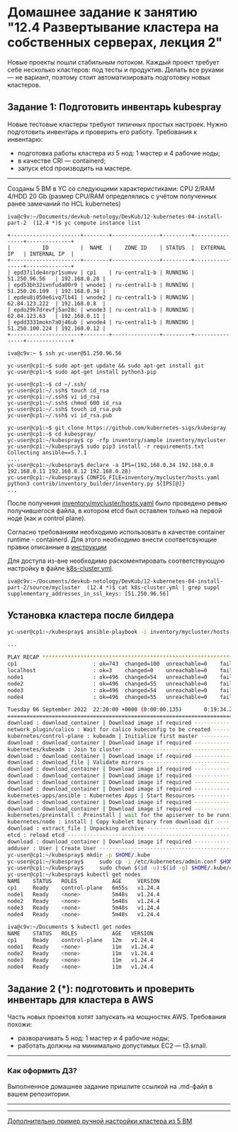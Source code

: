 # Домашнее задание к занятию "12.4 Развертывание кластера на собственных серверах, лекция 2"
Новые проекты пошли стабильным потоком. Каждый проект требует себе несколько кластеров: под тесты и продуктив. Делать все руками — не вариант, поэтому стоит автоматизировать подготовку новых кластеров.

## Задание 1: Подготовить инвентарь kubespray
Новые тестовые кластеры требуют типичных простых настроек. Нужно подготовить инвентарь и проверить его работу. Требования к инвентарю:
* подготовка работы кластера из 5 нод: 1 мастер и 4 рабочие ноды;
* в качестве CRI — containerd;
* запуск etcd производить на мастере.


----

Созданы 5 ВМ в YC со следующими характеристиками: CPU 2/RAM 4/HDD 20 Gb (размер CPU/RAM определялись с учётом полученных ранее замечаний по HCL kubernetes)

```
iva@c9v:~/Documents/devkub-netology/DevKub/12-kubernetes-04-install-part-2  (12.4 *)$ yc compute instance list

+----------------------+--------+---------------+---------+----------------+--------------+
|          ID          |  NAME  |    ZONE ID    | STATUS  |  EXTERNAL IP   | INTERNAL IP  |
+----------------------+--------+---------------+---------+----------------+--------------+
| epd37ilde4nrpr1sumvv | cp1    | ru-central1-b | RUNNING | 51.250.96.56   | 192.168.0.28 |
| epd53bh32ivnfuda00r9 | wnode1 | ru-central1-b | RUNNING | 51.250.26.109  | 192.168.0.34 |
| epdeu8i050e6ivq7lb41 | wnode2 | ru-central1-b | RUNNING | 62.84.123.222  | 192.168.0.8  |
| epdo29k7drevfj5an28c | wnode3 | ru-central1-b | RUNNING | 62.84.123.63   | 192.168.0.11 |
| epdd3331mokn7a0j46ub | wnode4 | ru-central1-b | RUNNING | 51.250.100.224 | 192.168.0.12 |
+----------------------+--------+---------------+---------+----------------+--------------+

iva@c9v:~ $ ssh yc-user@51.250.96.56

yc-user@cp1:~$ sudo apt-get update && sudo apt-get install git
yc-user@cp1:~$ sudo apt-get install python3-pip

yc-user@cp1:~$ cd ~/.ssh/
yc-user@cp1:~/.ssh$ touch id_rsa
yc-user@cp1:~/.ssh$ vi id_rsa
yc-user@cp1:~/.ssh$ chmod 600 id_rsa
yc-user@cp1:~/.ssh$ touch id_rsa.pub
yc-user@cp1:~/.ssh$ vi id_rsa.pub

yc-user@cp1:~$ git clone https://github.com/kubernetes-sigs/kubespray
yc-user@cp1:~$ cd kubespray/
yc-user@cp1:~/kubespray$ cp -rfp inventory/sample inventory/mycluster
yc-user@cp1:~/kubespray$ sudo pip3 install -r requirements.txt
Collecting ansible==5.7.1
....
yc-user@cp1:~/kubespray$ declare -a IPS=(192.168.0.34 192.168.0.8 192.168.0.11 192.168.0.12 192.168.0.28)
yc-user@cp1:~/kubespray$ CONFIG_FILE=inventory/mycluster/hosts.yaml python3 contrib/inventory_builder/inventory.py ${IPS[@]}
...

```

После получения [inventory/mycluster/hosts.yaml](./source/mycluster/hosts.yaml) было проведено ревью получившегося файла, в котором etcd был оставлен только на первой ноде (как и control plane).

Согласно требованиям необходимо использовать в качестве container runtime - containerd. Для этого необходимо внести соответсвующие правки описанные в [инструкции](https://github.com/kubernetes-sigs/kubespray/blob/master/docs/containerd.md)

Для доступа из-вне необходимо раскоментировать соответствующую настройку в файле [k8s-cluster.yml](./source/mycluster/k8s-cluster.yml).

```
iva@c9v:~/Documents/devkub-netology/DevKub/12-kubernetes-04-install-part-2/source/mycluster  (12.4 *)$ cat k8s-cluster.yml | grep suppl
supplementary_addresses_in_ssl_keys: [51.250.96.56]
```

## Установка кластера после билдера 

```bash
yc-user@cp1:~/kubespray$ ansible-playbook -i inventory/mycluster/hosts.yaml cluster.yml -b -v

...

PLAY RECAP ***************************************************************************************************************
cp1                        : ok=743  changed=100  unreachable=0    failed=0    skipped=1246 rescued=0    ignored=9   
localhost                  : ok=3    changed=0    unreachable=0    failed=0    skipped=0    rescued=0    ignored=0   
node1                      : ok=496  changed=54   unreachable=0    failed=0    skipped=728  rescued=0    ignored=2   
node2                      : ok=496  changed=55   unreachable=0    failed=0    skipped=727  rescued=0    ignored=2   
node3                      : ok=496  changed=54   unreachable=0    failed=0    skipped=727  rescued=0    ignored=2   
node4                      : ok=496  changed=55   unreachable=0    failed=0    skipped=727  rescued=0    ignored=2   

Tuesday 06 September 2022  22:20:00 +0000 (0:00:00.135)       0:19:34.259 ***** 
=============================================================================== 
download : download_container | Download image if required ------------------------------------------------------------- 56.81s
network_plugin/calico : Wait for calico kubeconfig to be created ------------------------------------------------------- 52.98s
kubernetes/control-plane : kubeadm | Initialize first master ----------------------------------------------------------- 40.56s
download : download_container | Download image if required ------------------------------------------------------------- 33.72s
kubernetes/kubeadm : Join to cluster ----------------------------------------------------------------------------------- 33.64s
download : download_container | Download image if required ------------------------------------------------------------- 26.72s
download : download_file | Validate mirrors ---------------------------------------------------------------------------- 24.72s
download : download_container | Download image if required ------------------------------------------------------------- 23.30s
download : download_container | Download image if required ------------------------------------------------------------- 23.04s
download : download_container | Download image if required ------------------------------------------------------------- 20.82s
download : download_container | Download image if required ------------------------------------------------------------- 19.03s
kubernetes-apps/ansible : Kubernetes Apps | Start Resources ------------------------------------------------------------ 18.88s
download : download_container | Download image if required ------------------------------------------------------------- 15.06s
download : download_container | Download image if required ------------------------------------------------------------- 14.87s
kubernetes/preinstall : Preinstall | wait for the apiserver to be running ---------------------------------------------- 9.65s
kubernetes/node : install | Copy kubelet binary from download dir ------------------------------------------------------ 8.44s
download : extract_file | Unpacking archive ---------------------------------------------------------------------------- 8.17s
etcd : reload etcd ----------------------------------------------------------------------------------------------------- 8.06s
download : download_container | Download image if required ------------------------------------------------------------- 7.97s
adduser : User | Create User ------------------------------------------------------------------------------------------- 7.36s
yc-user@cp1:~/kubespray$ mkdir -p $HOME/.kube
yc-user@cp1:~/kubespray$     sudo cp -i /etc/kubernetes/admin.conf $HOME/.kube/config
yc-user@cp1:~/kubespray$     sudo chown $(id -u):$(id -g) $HOME/.kube/config
yc-user@cp1:~/kubespray$ kubectl get nodes
NAME    STATUS   ROLES           AGE     VERSION
cp1     Ready    control-plane   6m55s   v1.24.4
node1   Ready    <none>          5m48s   v1.24.4
node2   Ready    <none>          5m48s   v1.24.4
node3   Ready    <none>          5m48s   v1.24.4
node4   Ready    <none>          5m48s   v1.24.4

```


```bash
iva@c9v:~/Documents $ kubectl get nodes
NAME    STATUS   ROLES           AGE   VERSION
cp1     Ready    control-plane   12m   v1.24.4
node1   Ready    <none>          11m   v1.24.4
node2   Ready    <none>          11m   v1.24.4
node3   Ready    <none>          11m   v1.24.4
node4   Ready    <none>          11m   v1.24.4

```

## Задание 2 (*): подготовить и проверить инвентарь для кластера в AWS
Часть новых проектов хотят запускать на мощностях AWS. Требования похожи:
* разворачивать 5 нод: 1 мастер и 4 рабочие ноды;
* работать должны на минимально допустимых EC2 — t3.small.

---

### Как оформить ДЗ?

Выполненное домашнее задание пришлите ссылкой на .md-файл в вашем репозитории.

---

----------

[Дополнительно пример ручной настройки кластера из 5 ВМ](./source/ReadMe.md)